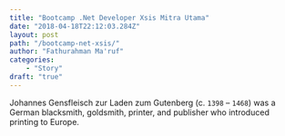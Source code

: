 ```yaml
---
title: "Bootcamp .Net Developer Xsis Mitra Utama"
date: "2018-04-18T22:12:03.284Z"
layout: post
path: "/bootcamp-net-xsis/"
author: "Fathurahman Ma'ruf"
categories:
    - "Story"
draft: "true"
---
```


Johannes Gensfleisch zur Laden zum Gutenberg (c. `1398` – `1468`) was a German blacksmith, goldsmith, printer, and publisher who introduced printing to Europe.

<!--more-->
